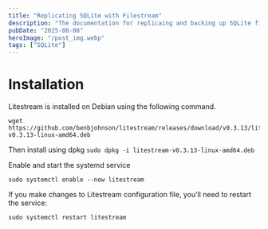 ```yaml
---
title: "Replicating SQLite with Filestream"
description: "The documentation for replicaing and backing up SQLite files with Filestream."
pubDate: "2025-08-08"
heroImage: "/post_img.webp"
tags: ["SQLite"]
---
```



# Installation

Litestream is installed on Debian using the following command.
```
wget https://github.com/benbjohnson/litestream/releases/download/v0.3.13/litestream-v0.3.13-linux-amd64.deb
```

Then install using dpkg
`sudo dpkg -i litestream-v0.3.13-linux-amd64.deb`

Enable and start the systemd service

`sudo systemctl enable --now litestream`

If you make changes to Litestream configuration file, you’ll need to restart the service:

`sudo systemctl restart litestream`

